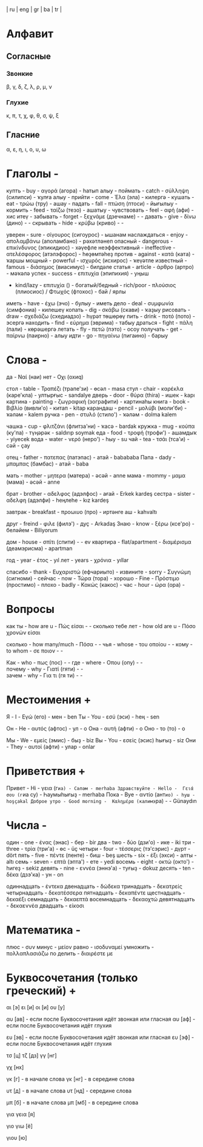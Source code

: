 | ru | eng | gr | ba | tr |

# Алфавит
## Согласные

### Звонкие
β, γ, δ, ζ, λ, ρ, μ, ν
### Глухие
κ, π, τ, χ, φ, θ, σ, ψ, ξ

## Глаcние
α, ε, η, ι, ο, υ, ω

# Глаголы -

купть - buy - αγορά (агора) - һатып алыу - 
поймать - catch - σύλληψη (силипси) - ҡулға алыу -
прийти - come - Έλα (эла) - килергә -
кушать - eat - τρώω (тру) - ашау -
падать - fall - πτώση (птоси) - йығылыу -
кормить - feed - ταίζω (тезо) - ашатыу -
чувствовать - feel - αφή (афи) - хис итеү -
забывать - forget - ξεχνάμε (дзечнаме) -  -
давать - give - δίνω (дино) -  -
скрывать - hide - κρύβω (криво) -  -

уверен - sure - σίγουρος (сигоурос) - ышанам
наслаждаться - enjoy - απολαμβάνω (аполамбано) - рәхәтләнеп
опасный - dangerous - επικίνδυνος (эпикидиос) - хәүефле
неэффективный - ineffective - ατελέσφορος (атэлэфорос) - һөҙөмтәһеҙ
против - against - κατά (ката) - ҡаршы
мощный - powerful - ισχυρός (исхирос) - ҡеүәтле
известный - famous - διάσημος (виасимус) - билдәле
статья - article - άρθρο (артро) - мәҡәлә
успех - success - επιτυχία (эпипихия) - уңыш
 - kind/lazy - επιτυχία () - 
богатый/бедный - rich/poor - πλούσιος (плиосиос) / Φτωχός (фтохос) - бай / ярлы 


иметь - have - έχω (эчо) - булыу - 
иметь дело - deal - συμφωνία (симфониа) - килешеү
копать - dig - σκάβω (скави) - ҡаҙыу
рисовать - draw - σχεδιάζω (схедиадзо) - һүрәт төшөрөү
пить - drink - ποτό (пото) - эсергә
находить - find - εύρημα (эврима) - табыу
драться - fight - πάλη (пали) - көрәшергә
летать - fly - πετώ (пэто) - осоу
получать - get - παίρνω (паирно) - алыу
идти - go - πηγαίνω (пигаино) - барыу

# Слова - 

да - Ναί (наи)
нет - Οχι (охиq)

стол - table - Τραπέζι (трапе'зи) - өсәл - masa
стул - chair - καρέκλα (каре'кла) - ултырғыс - sandalye
дверь - door - θύρα (thira) - ишек - kapı
картина - painting - ζωγραφική (зографити) - картинаһы
книга - book - Βιβλίο (вивли'о) - китап - kitap
карандаш - pencil - μολύβι (моли'би) - ҡәләм - kalem
ручка - pen - στυλό (стило') - ҡәләм - dolma kalem

чашка - cup - φλιτζάνι (флитза'ни) - ҡасә - bardak
кружка - mug - κούπα (ку'па) - түңәрәк - saldırıp soymak
еда - food - τροφή (трофи') - ашамдыҡ - yiyecek
вода - water - νερό (неро') - һыу - su
чай - tea - τσάι (тса'и) - сәй - çay

отец - father - πατεπας (патэпас) - атай - babababa
Папа - dady - μπαμπας (бамбас) - атай - baba

мать - mother - μητερα (матера) - әсәй - anne 
мама - mommy - μαμα (мама) - әсәй - anne

брат - brother - αδελφος (адэлфос) - ағай - Erkek kardeş
сестра - sister - αδελφη (адэлфи) - һеңлеһе - kız kardeş

завтрак - breakfast - προωιυο (про) - иртәнге аш - kahvaltı

друг - freind - φιλε (филэ') - дуҫ - Arkadaş
Знаю - know - ξέρω (ксе'ро) - беләйем - Biliyorum

дом - house -  σπίτι (спити) -  - ev
квартира - flat/apartment - διαμέρισμα (деамэрисма) - apartman

год - year - έτος - yıl
лет - years - χρόνια - yıllar

спасибо - thank - Ευχαριστώ (ефчариыто) - 
извините - sorry - Συγνώμη (сигноми) - 
сейчас - now - Τώρα (тора) - 
хорошо - Fine - Πρόστιμο (простимо) - 
плохо - badly - Κακώς (какос) - 
час - hour - ώρα (ора) -

# Вопросы

как ты - how are u -  Πώς είσαι -  -
сколько тебе лет - how old are u - Πόσο χρονών είσαι

сколько - how many/much - Πόσα - -
чья - whose - του οποίου - - 
кому - to whom - σε ποιον - - 

Как - who - πως (пос) - - 
где - where - Οπου (опу) - -  
почему - why - Γιατί (гяти) - -  
зачем - why - Για τι (гя ти) - - 

# Местоимения + 

Я - I - Εγώ (его) - мен - ben
Ты - You - εσύ (эси) - һең - sen

Он - He - αυτός (афтос) - ул - o
Она - αυτή (афти) - o
Оно - το (то) - o

Мы - We - εμείς (эмис) - быҙ - biz
Вы - You - εσείς (эсис) һығыҙ - siz
Они - Τhey - αυτοί (афти) - улар - onlar

# Приветствия + 

Привет - Hi - γεια (г`иа) - Сәләм - merhaba
Здравствуйте - Hello -  Γειά σου (г`иа су) - Һаумыһығыҙ - merhaba
Пока - Bye - αντίο (ант`ио) - һуш - hoşçakal
Доброе утро - Good morning -  Καλημέρα (калимэ`ра) -  - Günaydın    

# Числа - 

один - one - ένας (энас) - бер - bir
два - two - δύο (дзи'о) - ике - iki
три - three - τρία (три'а) - өс - üç
четыри - four - τέσσερις (тэ'сэрис) - дүрт - dört
пять - five - πέντε (пенте) - биш - beş
шесть - six - έξι (эхси) - алты - altı
семь - seven - επτά (эпта') - ете - yedi
восемь - eight - οκτώ (окто') - һигеҙ - sekiz
девять - nine - εννέα (эннэ'а) - туғыҙ - dokuz
десять - ten - δέκα (дзэ'ка) - ун - on

одиннадцать - έντεκα
двенадцать - δώδεκα
тринадцать - δεκατρείς
четырнадцать - δεκατέσσερα
пятнадцать - δεκαπέντε
щестнадцать - δεκαέξι
семнадцать - δεκαεπτά
восемнадцать - δεκαοχτώ
девятнадцать - δεκαεννέα
двадцать - είκοσι

# Математика - 

плюс - συν
минус - μείον
равно - ισοδυναμεί
умножить - πολλαπλασιάζω
по делить - διαιρέστε με

# Буквосочетания (только греческий) +

αι [э]
ει [и]
οι [и]
ου [у]

αυ [ав] - если после Буквосочетания идёт звонкая или гласная
αυ [аф] - если после Буквосочетания идёт глухия

ευ [эв] - если после Буквосочетания идёт звонкая или гласная
ευ [эф] - если после Буквосочетания идёт глухия

τσ [ц]
τζ [дз]
γγ [нг]

γχ [нх] 

γκ [г] - в начале слова
γκ [нг] - в середине слова

υτ [д] - в начале слова
υτ [нд] - середине слова

μπ [б] - в начале слова
μπ [мб] - в середине слова

για
γεια   [я]

γιο
γιω    [ё]

γιου [ю]
